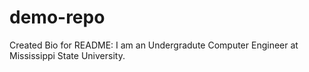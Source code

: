 # demo-repo

Created Bio for README:
I am an Undergradute Computer Engineer at Mississippi State University.